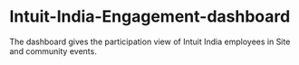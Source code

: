 # Intuit-India-Engagement-dashboard
The dashboard gives the participation view of Intuit India employees in Site and community events.
